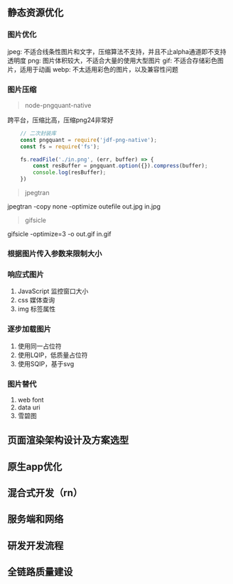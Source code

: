 ## 静态资源优化

### 图片优化

jpeg: 不适合线条性图片和文字，压缩算法不支持，并且不止alpha通道即不支持透明度
png: 图片体积较大，不适合大量的使用大型图片
gif: 不适合存储彩色图片，适用于动画
webp: 不太适用彩色的图片，以及兼容性问题

### 图片压缩

> node-pngquant-native

跨平台，压缩比高，压缩png24非常好

``` javascript
    // 二次封装库
    const pngquant = require('jdf-png-native');
    const fs = require('fs');

    fs.readFile('./in.png', (err, buffer) => {
        const resBuffer = pngquant.option({}).compress(buffer);
        console.log(resBuffer);
    })

```

> jpegtran

jpegtran -copy none -optimize outefile out.jpg in.jpg

> gifsicle

gifsicle -optimize=3 -o out.gif in.gif

### 根据图片传入参数来限制大小

### 响应式图片

1. JavaScript 监控窗口大小
2. css 媒体查询
3. img 标签属性

### 逐步加载图片

1. 使用同一占位符
2. 使用LQIP，低质量占位符
3. 使用SQIP，基于svg

### 图片替代

1. web font
2. data uri
3. 雪碧图

## 页面渲染架构设计及方案选型

## 原生app优化

## 混合式开发（rn）

## 服务端和网络

## 研发开发流程

## 全链路质量建设